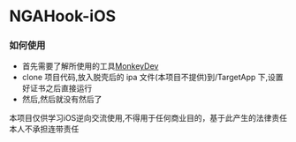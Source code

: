 # NGAHook-iOS

### 如何使用
- 首先需要了解所使用的工具[MonkeyDev](https://github.com/AloneMonkey/MonkeyDev) 
- clone 项目代码,放入脱壳后的 ipa 文件(本项目不提供)到/TargetApp 下,设置好证书之后直接运行
- 然后,然后就没有然后了

本项目仅供学习iOS逆向交流使用,不得用于任何商业目的，基于此产生的法律责任本人不承担连带责任




